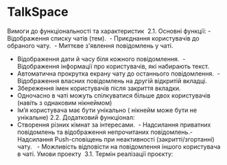 # TalkSpace

Вимоги до функціональності та характеристик
 2.1. Основні функції: - Відображення списку чатів (тем).
 - Приєднання користувачів до обраного чату.
 - Миттєве з'явлення повідомлень у чаті. 
- Відображення дати й часу біля кожного повідомлення.
 - Відображення інформації про користувачів, які набирають текст.
- Автоматична прокрутка екрану чату до останнього повідомлення.
 - Відображення власних повідомлень на другій відкритій вкладці. 
- Збереження імен користувачів після закриття вкладки. 
- Одночасно в чаті можуть спілкуватися більше двох користувачів (навіть з однаковим нікнеймом)
- Ім’я користувача має бути унікально ( нікнейм може бути не унікальне)
  2.2. Додатковий функціонал: 
- Створення різних кімнат за інтересами.
 - Надсилання приватних повідомлень та відображення непрочитаних повідомлень.- Надсилання Push-сповіщень при неактивності (закритті/згортанні) чату. 
 - Можливість відповісти на повідомлення іншого користувача в чаті.
                               Умови проекту 
3.1. Термін реалізації проєкту:
